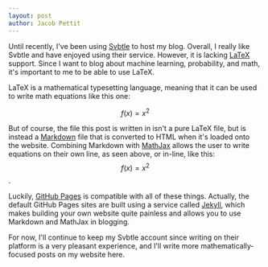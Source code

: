 ```yaml
---
layout: post
author: Jacob Pettit
---
```


Until recently, I've been using [Svbtle](https://svbtle.com) to host my blog. Overall, I really like Svbtle and have enjoyed using their service. However, it is lacking [LaTeX](https://www.latex-project.org/) support. Since I want to blog about machine learning, probability, and math, it's important to me to be able to use LaTeX.

LaTeX is a mathematical typesetting language, meaning that it can be used to write math equations like this one:

$$f(x) = x^2$$

But of course, the file this post is written in isn't a pure LaTeX file, but is instead a [Markdown](https://daringfireball.net/projects/markdown/) file that is converted to HTML when it's loaded onto the website. Combining Markdown with [MathJax](https://www.mathjax.org/) allows the user to write equations on their own line, as seen above, or in-line, like this: $$f(x) = x^2$$.

Luckily, [GitHub Pages](https://pages.github.com/) is compatible with all of these things. Actually, the default GitHub Pages sites are built using a service called [Jekyll](https://jekyllrb.com/), which makes building your own website quite painless and allows you to use Markdown and MathJax in blogging.

For now, I'll continue to keep my Svbtle account since writing on their platform is a very pleasant experience, and I'll write more mathematically-focused posts on my website here.
